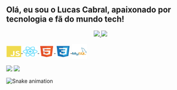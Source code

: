 ## Olá, eu sou  o  Lucas Cabral, apaixonado por tecnologia e fã do mundo  tech!

  <div align="center">
    <a href="https://github.com/lucas1996dev">
    <img height="140em" src="https://github-readme-stats.vercel.app/api?username=lucas1996dev&show_icons=true&theme=chartreuse-dark&include_all_commits=true&count_private=true"/>
    <img height="140em" src="https://github-readme-stats.vercel.app/api/top-langs/?username=lucas1996dev&layout=compact&langs_count=7&theme=chartreuse-dark"/>
  </div>

   <div style="display: inline_block"><br>
    <img align="center" alt="Rafa-Js" height="30" width="40" src="https://raw.githubusercontent.com/devicons/devicon/master/icons/javascript/javascript-plain.svg">
    <img align="center" alt="Rafa-React" height="30" width="40" src="https://raw.githubusercontent.com/devicons/devicon/master/icons/react/react-original.svg">
    <img align="center" alt="Rafa-HTML" height="30" width="40" src="https://raw.githubusercontent.com/devicons/devicon/master/icons/html5/html5-original.svg">
    <img align="center" alt="Rafa-CSS" height="30" width="40" src="https://raw.githubusercontent.com/devicons/devicon/master/icons/css3/css3-original.svg">
     <img align="center" alt="Rafa-Js" height="40" width="40" src="https://github.com/devicons/devicon/blob/master/icons/mysql/mysql-original-wordmark.svg">
  </div>
  <br>
  
  <div> 
 <a href = "mailto:lucascfdev@gmail.com"><img src="https://img.shields.io/badge/-Gmail-%23333?style=for-the-badge&logo=gmail&logoColor=white" target="_blank"></a>
  <a href="https://www.linkedin.com/in/lucascf1996/" target="_blank"><img src="https://img.shields.io/badge/-LinkedIn-%230077B5?style=for-the-badge&logo=linkedin&logoColor=white" target="_blank"></a> 
 
  ![Snake animation](https://github.com/lucas1996dev/blob/output/github-contribution-grid-snake.svg)
 
</div>

